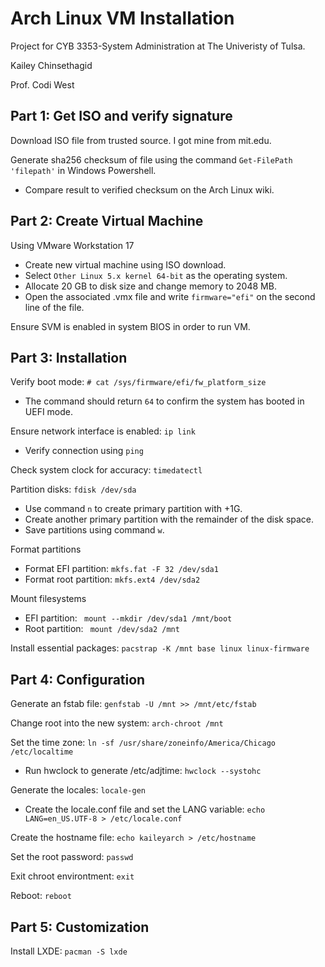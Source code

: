 # Arch Linux VM Installation

Project for CYB 3353-System Administration at The Univeristy of Tulsa.

Kailey Chinsethagid

Prof. Codi West

## Part 1: Get ISO and verify signature

Download ISO file from trusted source. I got mine from mit.edu.

Generate sha256 checksum of file using the command `Get-FilePath 'filepath'` in Windows Powershell.

- Compare result to verified checksum on the Arch Linux wiki.

## Part 2: Create Virtual Machine

Using VMware Workstation 17

- Create new virtual machine using ISO download.
- Select `Other Linux 5.x kernel 64-bit` as the operating system.
- Allocate 20 GB to disk size and change memory to 2048 MB.
- Open the associated .vmx file and write `firmware="efi"` on the second line of the file.

Ensure SVM is enabled in system BIOS in order to run VM.

## Part 3: Installation

Verify boot mode: `# cat /sys/firmware/efi/fw_platform_size`

- The command should return `64` to confirm the system has booted in UEFI mode.

Ensure network interface is enabled: `ip link`

- Verify connection using `ping`

Check system clock for accuracy: `timedatectl`

Partition disks: `fdisk /dev/sda`

- Use command `n` to create primary partition with +1G.
- Create another primary partition with the remainder of the disk space.
- Save partitions using command `w`.

Format partitions

- Format EFI partition: `mkfs.fat -F 32 /dev/sda1`
- Format root partition: `mkfs.ext4 /dev/sda2`

Mount filesystems

- EFI partition: ` mount --mkdir /dev/sda1 /mnt/boot`
- Root partition: ` mount /dev/sda2 /mnt`

Install essential packages: `pacstrap -K /mnt base linux linux-firmware`

## Part 4: Configuration

Generate an fstab file: `genfstab -U /mnt >> /mnt/etc/fstab`

Change root into the new system: `arch-chroot /mnt`

Set the time zone: `ln -sf /usr/share/zoneinfo/America/Chicago /etc/localtime`

- Run hwclock to generate /etc/adjtime: `hwclock --systohc`

Generate the locales: `locale-gen`

- Create the locale.conf file and set the LANG variable: `echo LANG=en_US.UTF-8 > /etc/locale.conf`

Create the hostname file: `echo kaileyarch > /etc/hostname`

Set the root password: `passwd`

Exit chroot environtment: `exit`

Reboot: `reboot`

## Part 5: Customization

Install LXDE: `pacman -S lxde`



